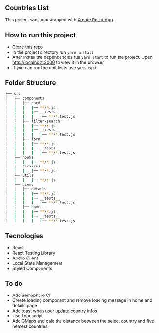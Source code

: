 ## Countries List

This project was bootstrapped with [Create React App](https://github.com/facebook/create-react-app).

## How to run this project

- Clone this repo
- In the project directory run `yarn install`
- After install the dependencies run `yarn start` to run the project. Open [http://localhost:3000](http://localhost:3000) to view it in the browser
- If you can run the unit tests use `yarn test`

## Folder Structure

```bash
├── src
│   ├── components
│   │   ├── card
│   |   |   |── **/*.js
│   |   |   |── __tests__
│   |   |   |   |── **/*.test.js
│   │   ├── filter-search
│   |   |   |── **/*.js
│   |   |   |── __tests__
│   |   |   |   |── **/*.test.js
│   │   ├── form
│   |   |   |── **/*.js
│   |   |   |── __tests__
│   |   |   |   |── **/*.test.js
│   ├── hooks
│   |   |   |── **/*.js
│   ├── services
│   |   |   |── **/*.js
│   ├── utils
│   |   |   |── **/*.js
│   ├── views
│   │   ├── details
│   |   |   |── **/*.js
│   |   |   |── __tests__
│   |   |   |   |── **/*.test.js
│   │   ├── home
│   |   |   |── **/*.js
│   |   |   |── __tests__
│   |   |   |   |── **/*.test.js
```

## Tecnologies

- React
- React Testing Library
- Apollo Client
- Local State Management
- Styled Components

## To do

- Add Semaphore CI
- Create loading component and remove loading message in home and details page
- Add toast when user update country infos
- Use Typescript 
- Add GMaps and calc the distance between the select country and five nearest countries 

